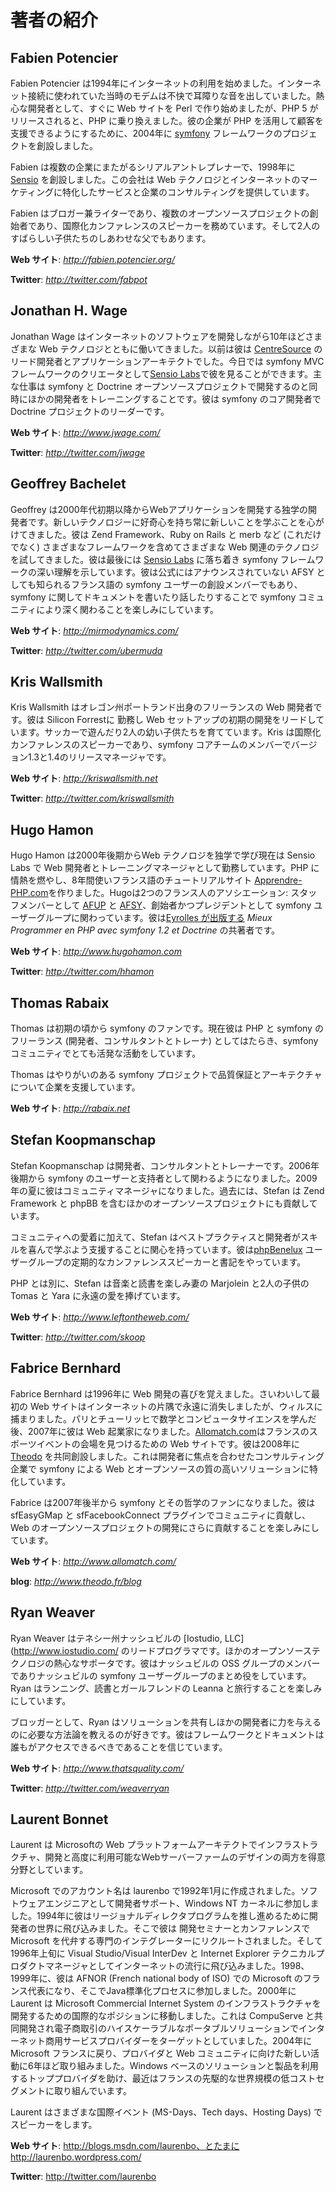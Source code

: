 著者の紹介
==========

Fabien Potencier
----------------

Fabien Potencier は1994年にインターネットの利用を始めました。インターネット接続に使われていた当時のモデムは不快で耳障りな音を出していました。熱心な開発者として、すぐに Web サイトを Perl で作り始めましたが、PHP 5 がリリースされると、PHP に乗り換えました。彼の企業が PHP を活用して顧客を支援できるようにするために、2004年に [symfony](http://www.symfony-project.org/) フレームワークのプロジェクトを創設しました。

Fabien は複数の企業にまたがるシリアルアントレプレナーで、1998年に [Sensio](http://www.sensio.com/) を創設しました。この会社は Web テクノロジとインターネットのマーケティングに特化したサービスと企業のコンサルティングを提供しています。

Fabien はブロガー兼ライターであり、複数のオープンソースプロジェクトの創始者であり、国際化カンファレンスのスピーカーを務めています。そして2人のすばらしい子供たちのしあわせな父でもあります。

**Web サイト**: *http://fabien.potencier.org/*

**Twitter**: *http://twitter.com/fabpot*

Jonathan H. Wage
----------------

Jonathan Wage はインターネットのソフトウェアを開発しながら10年ほどさまざまな Web テクノロジとともに働いてきました。以前は彼は [CentreSource](http://www.centresource.com) のリード開発者とアプリケーションアーキテクトでした。今日では symfony MVC フレームワークのクリエータとして[Sensio Labs](http://www.sensiolabs.com)で彼を見ることができます。主な仕事は symfony と Doctrine オープンソースプロジェクトで開発するのと同時にほかの開発者をトレーニングすることです。彼は symfony のコア開発者で Doctrine プロジェクトのリーダーです。

**Web サイト**: *http://www.jwage.com/*

**Twitter**: *http://twitter.com/jwage*

Geoffrey Bachelet
-----------------

Geoffrey は2000年代初期以降からWebアプリケーションを開発する独学の開発者です。新しいテクノロジーに好奇心を持ち常に新しいことを学ぶことを心がけてきました。彼は Zend Framework、Ruby on Rails と merb など (これだけでなく) さまざまなフレームワークを含めてさまざまな Web 関連のテクノロジを試してきました。彼は最後には [Sensio Labs](http://www.sensiolabs.com/) に落ち着き symfony  フレームワークの深い理解を示しています。彼は公式にはアナウンスされていない AFSY としても知られるフランス語の symfony ユーザーの創設メンバーでもあり、symfony に関してドキュメントを書いたり話したりすることで symfony コミュニティにより深く関わることを楽しみにしています。

**Web サイト**: *http://mirmodynamics.com/*

**Twitter**: *http://twitter.com/ubermuda*

Kris Wallsmith
--------------

Kris Wallsmith はオレゴン州ポートランド出身のフリーランスの Web 開発者です。彼は Silicon Forrestに 勤務し Web セットアップの初期の開発をリードしています。サッカーで遊んだり2人の幼い子供たちを育てています。Kris は国際化カンファレンスのスピーカーであり、symfony コアチームのメンバーでバージョン1.3と1.4のリリースマネージャです。

**Web サイト**: *http://kriswallsmith.net*

**Twitter**: *http://twitter.com/kriswallsmith*

Hugo Hamon
----------

Hugo Hamon は2000年後期からWeb テクノロジを独学で学び現在は Sensio Labs で Web 開発者とトレーニングマネージャとして勤務しています。PHP に情熱を燃やし、8年間使いフランス語のチュートリアルサイト 
[Apprendre-PHP.com](http://www.apprendre-php.com)を作りました。Hugoは2つのフランス人のアソシエーション: スタッフメンバーとして [AFUP](http://www.afup.org) と [AFSY](http://www.afsy.fr)、創始者かつプレジデントとして symfony ユーザーグループに関わっています。彼は[Eyrolles が出版する](http://www.editions-eyrolles.com/Livre/9782212124941/symfony) _Mieux Programmer en PHP avec symfony 1.2 et Doctrine_ の共著者です。

**Web サイト**: *http://www.hugohamon.com*

**Twitter**: *http://twitter.com/hhamon*

Thomas Rabaix
-------------

Thomas は初期の頃から symfony のファンです。現在彼は PHP と symfony のフリーランス (開発者、コンサルタントとトレーナ) としてはたらき、symfony コミュニティでとても活発な活動をしています。

Thomas はやりがいのある symfony プロジェクトで品質保証とアーキテクチャについて企業を支援しています。

**Web サイト**: *http://rabaix.net*

Stefan Koopmanschap
-------------------

Stefan Koopmanschap は開発者、コンサルタントとトレーナーです。2006年後期から symfony のユーザーと支持者として関わるようになりました。2009年の夏に彼はコミュニティマネージャになりました。過去には、Stefan は Zend Framework と phpBB を含むほかのオープンソースプロジェクトにも貢献しています。 

コミュニティへの愛着に加えて、Stefan はベストプラクティスと開発者がスキルを喜んで学ぶよう支援することに関心を持っています。彼は[phpBenelux](http://www.phpbenelux.eu/) ユーザーグループの定期的なカンファレンススピーカーと書記をやっています。

PHP とは別に、Stefan は音楽と読書を楽しみ妻の Marjolein と2人の子供の Tomas と Yara に永遠の愛を捧げています。

**Web サイト**: *http://www.leftontheweb.com/*

**Twitter**: *http://twitter.com/skoop*

Fabrice Bernhard
----------------

Fabrice Bernhard は1996年に Web 開発の喜びを覚えました。さいわいして最初の Web サイトはインターネットの片隅で永遠に消失しましたが、ウィルスに捕まりました。パリとチューリッヒで数学とコンピュータサイエンスを学んだ後、2007年に彼は Web 起業家になりました。[Allomatch.com](http://www.allomatch.com)はフランスのスポーツイベントの会場を見つけるための Web サイトです。彼は2008年に[Theodo](http://www.theodo.fr) を共同創設しました。これは開発者に焦点を合わせたコンサルティング企業で symfony による Web とオープンソースの質の高いソリューションに特化しています。

Fabrice は2007年後半から symfony とその哲学のファンになりました。彼は sfEasyGMap と sfFacebookConnect プラグインでコミュニティに貢献し、Web のオープンソースプロジェクトの開発にさらに貢献することを楽しみにしています。

**Web サイト**: *http://www.allomatch.com/*

**blog**: *http://www.theodo.fr/blog*

Ryan Weaver
-----------

Ryan Weaver はテネシー州ナッシュビルの [Iostudio, LLC](http://www.iostudio.com/ のリードプログラマです。ほかのオープンソーステクノロジの熱心なサポータです。彼はナッシュビルの OSS グループのメンバーでありナッシュビルの symfony ユーザーグループのまとめ役をしています。Ryan はランニング、読書とガールフレンドの Leanna と旅行することを楽しみにしています。

ブロッガーとして、Ryan はソリューションを共有しほかの開発者に力を与えるのに必要な方法論を教えるのが好きです。彼はフレームワークとドキュメントは誰もがアクセスできるべきであることを信じています。

**Web サイト**: *http://www.thatsquality.com/*

**Twitter**: *http://twitter.com/weaverryan*

Laurent Bonnet
--------------

Laurent は Microsoftの Web プラットフォームアーキテクトでインフラストラクチャ、開発と高度に利用可能なWebサーバーファームのデザインの両方を得意分野としています。 

Microsoft でのアカウント名は laurenbo で1992年1月に作成されました。ソフトウェアエンジニアとして開発者サポート、Windows NT カーネルに参加しました。1994年に彼はリージョナルディレクタプログラムを推し進めるために開発者の世界に飛び込みました。そこで彼は 開発セミナーとカンファレンスで Microsoft を代弁する専門のインテグレーターにリクルートされました。そして1996年上旬に Visual Studio/Visual InterDev と Internet Explorer テクニカルプロダクトマネージャとしてインターネットの流行に飛び込みました。1998、1999年に、彼は AFNOR (French national body of ISO) での Microsoft のフランス代表になり、そこでJava標準化プロセスに参加しました。2000年に Laurent は Microsoft Commercial Internet System のインフラストラクチャを開発するための国際的なポジションに移動しました。これは CompuServe と共同開発され電子商取引のハイスケーラブルなポータブルソリューションでインターネット商用サービスプロバイダーをターゲットとしていました。2004年に Microsoft フランスに戻り、プロバイダと Web コミュニティに向けた新しい活動に6年ほど取り組みました。Windows ベースのソリューションと製品を利用するトッププロバイダを助け、最近はフランスの先駆的な世界規模の低コストセグメントに取り組んでいます。

Laurent はさまざまな国際イベント (MS-Days、Tech days、Hosting Days) でスピーカーをします。

**Web サイト**: http://blogs.msdn.com/laurenbo、とたまに http://laurenbo.wordpress.com/

**Twitter**: http://twitter.com/laurenbo
